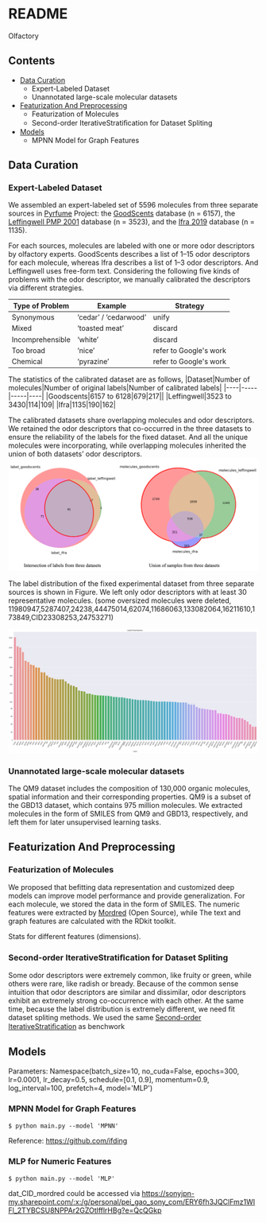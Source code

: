 README
===========================

Olfactory

## Contents

* [Data Curation](#DataCuration)
    * Expert-Labeled Dataset
    * Unannotated large-scale molecular datasets
* [Featurization And Preprocessing](#Featurization)
    * Featurization of Molecules
    * Second-order IterativeStratiﬁcation for Dataset Spliting
* [Models](#Models)
    * MPNN Model for Graph Features


## Data Curation
### Expert-Labeled Dataset
We assembled an expert-labeled set of 5596 molecules from three separate sources in [Pyrfume](https://github.com/pyrfume) Project: the [GoodScents](https://github.com/pyrfume/pyrfume-data/tree/main/goodscents) database (n = 6157), the [Leffingwell PMP 2001](https://github.com/pyrfume/pyrfume-data/tree/main/leffingwell) database (n = 3523), and the [Ifra 2019](https://github.com/pyrfume/pyrfume-data/tree/main/ifra_2019) database (n = 1135).

For each sources, molecules are labeled with one or more odor descriptors by olfactory experts. GoodScents describes a list of 1–15 odor descriptors for each molecule, whereas Ifra describes a list of 1–3 odor descriptors. And Leffingwell uses free-form text. Considering the following five kinds of problems with the odor descriptor, we manually calibrated the descriptors via different strategies.

|Type of Problem|Example|Strategy|
|----|-----|-----|
|Synonymous|‘cedar’ / ‘cedarwood’|unify|
|Mixed|‘toasted meat’|discard|
|Incomprehensible|‘white’|discard|
|Too broad|‘nice’|refer to Google's work|
|Chemical|‘pyrazine’|refer to Google's work|

The statistics of the calibrated dataset are as follows,
|Dataset|Number of molecules|Number of original labels|Number of calibrated labels|
|----|-----|-----|----|
|Goodscents|6157 to 6128|679|217||
|Leffingwell|3523 to 3430|114|109|
|Ifra|1135|190|162|

The calibrated datasets share overlapping molecules and odor descriptors. We retained the odor descriptors that co-occurred in the three datasets to ensure the reliability of the labels for the fixed dataset. And all the unique molecules were incorporating, while overlapping molecules inherited the union of both datasets’ odor descriptors.
![Image text](StatFigures/DataCurationStrategy.png)

The label distribution of the fixed experimental dataset from three separate sources is shown in Figure. We left only odor descriptors with at least 30 representative molecules. 
(some oversized molecules were deleted, 11980947,5287407,24238,44475014,62074,11686063,133082064,16211610,173849,CID23308253,24753271)

![Image text](StatFigures/LabelDistribution.png)

### Unannotated large-scale molecular datasets
The QM9 dataset includes the composition of 130,000 organic molecules, spatial information and their corresponding properties. QM9 is a subset of the GBD13 dataset, which contains 975 million molecules. We extracted molecules in the form of SMILES from QM9 and GBD13, respectively, and left them for later unsupervised learning tasks.

## Featurization And Preprocessing

### Featurization of Molecules
We proposed that befitting data representation and customized deep models can improve model performance and provide generalization.
For each molecule, we stored the data in the form of SMILES. The numeric features were extracted by [Mordred](https://github.com/mordred-descriptor/mordred) (Open Source), while The text and graph features are calculated with the RDkit toolkit.

Stats for different features (dimensions).

### Second-order IterativeStratiﬁcation for Dataset Spliting
Some odor descriptors were extremely common, like fruity or green, while others were rare, like radish or bready. Because of the common sense intuition that odor descriptors are similar and dissimilar, odor descriptors exhibit an extremely strong co-occurrence with each other. At the same time, because the label distribution is extremely different, we need fit dataset spliting methods. We used the same [Second-order IterativeStratiﬁcation](https://arxiv.org/abs/1704.08756) as benchwork

## Models
Parameters:
    Namespace(batch_size=10, no_cuda=False, epochs=300, lr=0.0001, lr_decay=0.5, schedule=[0.1, 0.9], momentum=0.9, log_interval=100, prefetch=4, model='MLP')

### MPNN Model for Graph Features

    $ python main.py --model 'MPNN'
    
 Reference: https://github.com/ifding

 ### MLP for Numeric Features
 
    $ python main.py --model 'MLP'
 
 dat_CID_mordred could be accessed via https://sonyjpn-my.sharepoint.com/:x:/g/personal/pei_gao_sony_com/ERY6fh3JQClFmz1WIFl_2TYBCSU8NPPAr2GZOtlfflrHBg?e=QcQGkp
